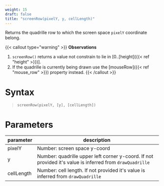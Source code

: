 ```yaml
---
weight: 15
draft: false
title: "screenRow(pixelY, y, cellLength)"
---
```


Returns the quadrille row to which the screen space `pixelY` coordinate belong.

{{< callout type="warning" >}}
**Observations**  
1. `screenRow()` returns a value not constrain to lie in [0..[height]({{< ref "height" >}})].
2. If the quadrille is currently being drawn use the [mouseRow]({{< ref "mouse_row" >}}) property instead.
{{< /callout >}}

# Syntax

> `screenRow(pixelY, [y], [cellLength])`

# Parameters

| parameter  | description                                                                                              |
|------------|----------------------------------------------------------------------------------------------------------|
| pixelY     | Number: screen space y-coord                                                                             |
| y          | Number: quadrille upper left corner y-coord. If not provided it's value is inferred from `drawQuadrille` |
| cellLength | Number: cell length. If not provided it's value is inferred from `drawQuadrille`                         |
